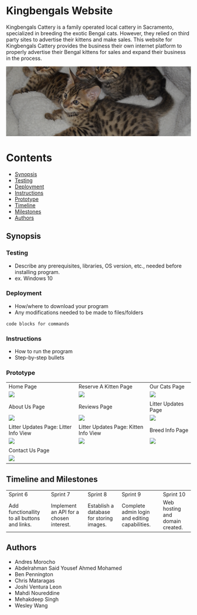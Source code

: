 # Kingbengals Website

Kingbengals Cattery is a family operated local cattery in Sacramento, specialized in breeding the exotic Bengal cats. However, they relied on third party sites to advertise their kittens and make sales. This website for Kingbengals Cattery provides the business their own internet platform to properly advertise their Bengal kittens for sales and expand their business in the process.

![Kingbengal Cattery litter](./src/images/ReserveAKittenHeader.png)

# Contents

- [Synopsis](#Synopsis) 
- [Testing](#Testing)
- [Deployment](#Deployment)
- [Instructions](#Instructions)
- [Prototype](#Prototype)
- [Timeline](#Timeline)
- [Milestones](#Milestones)
- [Authors](#Authors)

## Synopsis

### Testing

- Describe any prerequisites, libraries, OS version, etc., needed before installing program.
- ex. Windows 10

### Deployment

- How/where to download your program
- Any modifications needed to be made to files/folders

```
code blocks for commands
```

### Instructions

- How to run the program
- Step-by-step bullets

### Prototype

<table>
  <tr>
     <td>Home Page</td>
     <td>Reserve A Kitten Page</td>
     <td>Our Cats Page</td>
  </tr>
  <tr>
    <td><img src="https://user-images.githubusercontent.com/37862616/205883968-3517f345-1a11-49cc-af68-334f8a8ef62b.png" width=226></td>
    <td><img src="https://user-images.githubusercontent.com/37862616/205884182-c57f98ba-792f-4d67-b209-1c4e27754339.png" width=287></td>
    <td><img src="https://user-images.githubusercontent.com/37862616/205884345-a5564ef2-9361-4d4f-9991-468e8e2b0ce8.png" width=294></td>
  </tr>
  <tr>
     <td>About Us Page</td>
     <td>Reviews Page</td>
     <td>Litter Updates Page</td>
  </tr>
  <tr>
    <td><img src="https://user-images.githubusercontent.com/37862616/205884388-9db2cf32-0c29-4c23-b3d3-7875aa0eab3f.png" width=295></td>
    <td><img src="https://user-images.githubusercontent.com/37862616/205884416-5c283ae6-3b82-4c56-964c-347548e22ff5.png" width=297></td>
    <td><img src="https://user-images.githubusercontent.com/37862616/205884494-bcb68f41-456d-4649-ac75-6cd150a35e14.png" width=293></td>
  </tr>
  <tr>
     <td>Litter Updates Page: Litter Info View</td>
     <td>Litter Updates Page: Kitten Info View</td>
     <td>Breed Info Page</td>
  </tr>
  <tr>
    <td><img src="https://user-images.githubusercontent.com/37862616/205884569-490000dd-5bcf-459d-be75-6d732785ad6d.png" width=310></td>
    <td><img src="https://user-images.githubusercontent.com/37862616/205884598-ac72ccb8-6ec8-4f87-b759-46d8fd7ba0ae.png" width=287></td>
    <td><img src="https://user-images.githubusercontent.com/37862616/205884688-c6b6211c-fc52-4379-82fa-5af04d4d63d7.png" width=287></td>
  </tr>
  <tr>
    <td>Contact Us Page</td>
  </tr>
  <tr>
    <td><img src="https://user-images.githubusercontent.com/37862616/205884646-95790671-b9b8-4211-9784-644011dba7c1.png" width=294></td>
  </tr>
 </table>

## Timeline and Milestones
<table>
  <tr>
    <td>Sprint 6</td>
    <td>Sprint 7</td>
    <td>Sprint 8</td>
    <td>Sprint 9</td>
    <td>Sprint 10</td>
  </tr>
  <tr>
    <td>Add functionallity to all buttons and links.</td>
    <td>Implement an API for a chosen interest.</td>
    <td>Establish a database for storing images.</td>
    <td>Complete admin login and editing capabilities.</td>
    <td>Web hosting and domain created.</td>
  </tr>
</table>

## Authors

- Andres Morocho
- Abdelrahman Said Yousef Ahmed Mohamed
- Ben Pennington
- Chris Mataragas
- Joshi Ventura Leon
- Mahdi Noureddine
- Mehakdeep Singh
- Wesley Wang
